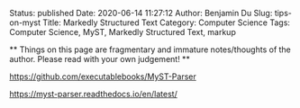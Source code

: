 Status: published
Date: 2020-06-14 11:27:12
Author: Benjamin Du
Slug: tips-on-myst
Title: Markedly Structured Text
Category: Computer Science
Tags: Computer Science, MyST, Markedly Structured Text, markup

**
Things on this page are fragmentary and immature notes/thoughts of the author.
Please read with your own judgement!
**

https://github.com/executablebooks/MyST-Parser

https://myst-parser.readthedocs.io/en/latest/
